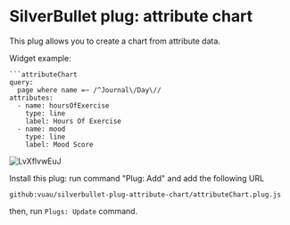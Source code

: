 
# SilverBullet plug: attribute chart 

This plug allows you to create a chart from attribute data.

Widget example:

```
```attributeChart  
query:  
  page where name =~ /^Journal\/Day\// 
attributes:  
  - name: hoursOfExercise  
    type: line  
    label: Hours Of Exercise
  - name: mood  
    type: line
    label: Mood Score
```
![LvXflvwEuJ](https://github.com/user-attachments/assets/21a0090d-1f53-4380-9c1c-418c3438948f)

Install this plug: run command "Plug: Add" and add the following URL
```
github:vuau/silverbullet-plug-attribute-chart/attributeChart.plug.js
```

then, run `Plugs: Update` command.
